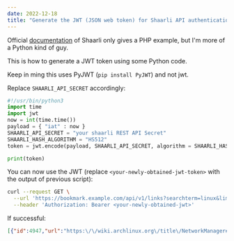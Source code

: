 ```yaml
---
date: 2022-12-18
title: "Generate the JWT (JSON web token) for Shaarli API authentication using Python"
---
```


Official [documentation](https://github.com/shaarli/api-documentation/blob/master/api-authentication.md) of Shaarli only gives a PHP example, but I'm more of a Python kind of guy.

This is how to generate a JWT token using some Python code.

Keep in ming this uses PyJWT (`pip install PyJWT`) and not jwt.

Replace `SHAARLI_API_SECRET` accordingly:

```python
#!/usr/bin/python3
import time
import jwt
now = int(time.time())
payload = { "iat" : now }
SHAARLI_API_SECRET = "your shaarli REST API Secret"
SHAARLI_HASH_ALGORITHM = "HS512"
token = jwt.encode(payload, SHAARLI_API_SECRET, algorithm = SHAARLI_HASH_ALGORITHM)

print(token)
```

You can now use the JWT (replace `<your-newly-obtained-jwt-token>` with the output of previous script):

```bash
curl --request GET \
  --url 'https://bookmark.example.com/api/v1/links?searchterm=linux&limit=1' \
  --header 'Authorization: Bearer <your-newly-obtained-jwt>'
```

If successful:

```json
[{"id":4947,"url":"https:\/\/wiki.archlinux.org\/title\/NetworkManager#Configuring_MAC_address_randomization","shorturl":"4X0sQg","title":"NetworkManager - ArchWiki","description":"configure MAC address randomization using NetworkManager and other tools\n\n[Archived on 2022-12-18 22:00:00](https:\/\/archive.wains.be\/4947_20221218_220000.html)","tags":["linux","mac","address","shaarli-archiver"],"private":false,"created":"2022-12-16T18:10:33+01:00","updated":"2022-12-18T23:00:07+01:00"}]
```